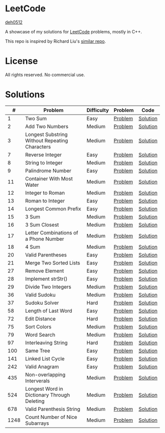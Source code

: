 # LeetCode

[deh0512](https://github.com/deh0512)

A showcase of my solutions for [LeetCode](https://leetcode.com/) problems, mostly in C++.

This repo is inspired by Richard Liu's [similar repo](https://github.com/lzl124631x/LeetCode).

# License

All rights reserved. No commercial use.

# Solutions

\# | Problem | Difficulty | Problem | Code
---|---|---|---|---
1 | Two Sum | Easy | [Problem](https://leetcode.com/problems/two-sum/) | [Solution](src/1_twosum)
2 | Add Two Numbers | Medium | [Problem](https://leetcode.com/problems/add-two-numbers/) | [Solution](src/2_addtwonumbers)
3 | Longest Substring Without Repeating Characters | Medium | [Problem](https://leetcode.com/problems/longest-substring-without-repeating-characters/) | [Solution](src/3_longestsubstring)
7 | Reverse Integer | Easy | [Problem](https://leetcode.com/problems/reverse-integer/) | [Solution](src/7_reverseinteger)
8 | String to Integer | Medium | [Problem](https://leetcode.com/problems/string-to-integer-atoi/) | [Solution](src/8_stringtointeger)
9 | Palindrome Number | Easy | [Problem](https://leetcode.com/problems/palindrome-number/) | [Solution](src/9_palindromenumber)
11 | Container With Most Water | Medium | [Problem](https://leetcode.com/problems/container-with-most-water/) | [Solution](src/11_containerwithmostwater)
12 | Integer to Roman | Medium | [Problem](https://leetcode.com/problems/integer-to-roman/) | [Solution](src/12_integertoroman)
13 | Roman to Integer | Easy | [Problem](https://leetcode.com/problems/roman-to-integer/) | [Solution](src/13_romantointeger)
14 | Longest Common Prefix | Easy | [Problem](https://leetcode.com/problems/longest-common-prefix/) | [Solution](src/14_longestcommonprefix)
15 | 3 Sum | Medium | [Problem](https://leetcode.com/problems/3sum/) | [Solution](src/15_3sum)
16 | 3 Sum Closest | Medium | [Problem](https://leetcode.com/problems/3sum-closest/) | [Solution](src/16_3sumclosest)
17 | Letter Combinations of a Phone Number | Medium | [Problem](https://leetcode.com/problems/letter-combinations-of-a-phone-number/) | [Solution](src/17_lettercombosofphonenumber)
18 | 4 Sum | Medium | [Problem](https://leetcode.com/problems/4sum/) | [Solution](src/18_4sum)
20 | Valid Parentheses | Easy | [Problem](https://leetcode.com/problems/valid-parentheses/) | [Solution](src/20_validparentheses)
21 | Merge Two Sorted Lists | Easy | [Problem](https://leetcode.com/problems/merge-two-sorted-lists/) | [Solution](src/21_mergetwosortedlists)
27 | Remove Element | Easy | [Problem](https://leetcode.com/problems/remove-element/) | [Solution](src/27_removeelement)
28 | Implement strStr() | Easy | [Problem](https://leetcode.com/problems/implement-strstr/) | [Solution](src/28_implement_strstr)
29 | Divide Two Integers | Medium | [Problem](https://leetcode.com/problems/divide-two-integers/) | [Solution](src/29_dividetwointegers)
36 | Valid Sudoku | Medium | [Problem](https://leetcode.com/problems/valid-sudoku/) | [Solution](src/36_validsudoku)
37 | Sudoku Solver | Hard | [Problem](https://leetcode.com/problems/sudoku-solver/) | [Solution](src/37_sudokusolver)
58 | Length of Last Word | Easy | [Problem](https://leetcode.com/problems/length-of-last-word/) | [Solution](src/58_lengthoflastword)
72 | Edit Distance | Hard | [Problem](https://leetcode.com/problems/edit-distance/) | [Solution](src/72_editdistance)
75 | Sort Colors | Medium | [Problem](https://leetcode.com/problems/sort-colors/) | [Solution](src/75_sortcolors)
79 | Word Search | Medium | [Problem](https://leetcode.com/problems/word-search/) | [Solution](src/79_wordsearch)
97 | Interleaving String | Hard | [Problem](https://leetcode.com/problems/interleaving-string/) | [Solution](src/97_interleavingstring)
100 | Same Tree | Easy | [Problem](https://leetcode.com/problems/same-tree/) | [Solution](src/100_sametree)
141 | Linked List Cycle | Easy | [Problem](https://leetcode.com/problems/linked-list-cycle/) | [Solution](src/141_linkedlistcycle)
242 | Valid Anagram | Easy | [Problem](https://leetcode.com/problems/valid-anagram/) | [Solution](src/242_validanagram)
435 | Non-overlapping Interverals | Medium | [Problem](https://leetcode.com/problems/non-overlapping-intervals/) | [Solution](src/435_nonoverlappingintervals)
524 | Longest Word in Dictionary Through Deleting | Medium | [Problem](https://leetcode.com/problems/longest-word-in-dictionary-through-deleting/) | [Solution](src/524_longestwordindictionarythroughdeleting)
678 | Valid Parenthesis String | Medium | [Problem](https://leetcode.com/problems/valid-parenthesis-string/) | [Solution](src/678_validparenthesisstring)
1248 | Count Number of Nice Subarrays | Medium | [Problem](https://leetcode.com/problems/count-number-of-nice-subarrays/) | [Solution](src/1248_countnicesubarrays)

